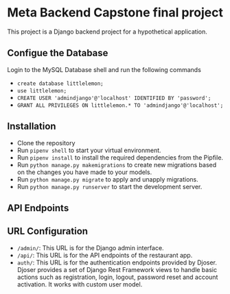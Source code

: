 # Meta Backend Capstone final project

This project is a Django backend project for a hypothetical application.


## Configue the Database

Login to the MySQL Database shell and run the following commands

- `create database littlelemon;`
- `use littlelemon;`
- `CREATE USER 'admindjango'@'localhost' IDENTIFIED BY 'password';`
- `GRANT ALL PRIVILEGES ON littlelemon.* TO 'admindjango'@'localhost';`

## Installation

- Clone the repository
- Run `pipenv shell` to start your virtual environment.
- Run `pipenv install` to install the required dependencies from the Pipfile.
- Run `python manage.py makemigrations` to create new migrations based on the changes you have made to your models.
- Run `python manage.py migrate` to apply and unapply migrations.
- Run `python manage.py runserver` to start the development server.


## API Endpoints

## URL Configuration

- `/admin/`: This URL is for the Django admin interface.
- `/api/`: This URL is for the API endpoints of the restaurant app.
- `auth/`: This URL is for the authentication endpoints provided by Djoser. Djoser provides a set of Django Rest Framework views to handle basic actions such as registration, login, logout, password reset and account activation. It works with custom user model.